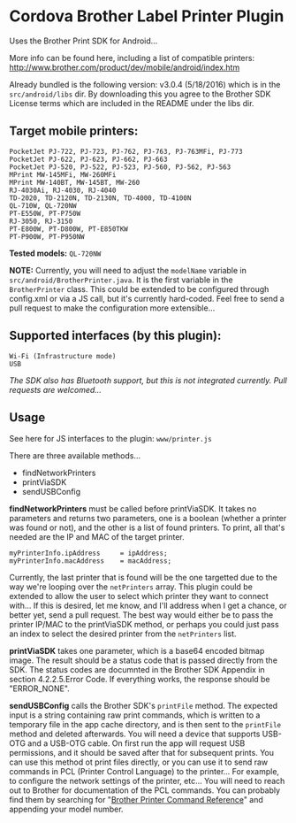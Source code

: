 # Cordova Brother Label Printer Plugin

Uses the Brother Print SDK for Android...

More info can be found here, including a list of compatible printers: http://www.brother.com/product/dev/mobile/android/index.htm

Already bundled is the following version: v3.0.4 (5/18/2016) which is in the `src/android/libs` dir. By downloading this you agree to the Brother SDK License terms which are included in the README under the libs dir.

## Target mobile printers:
```
PocketJet PJ-722, PJ-723, PJ-762, PJ-763, PJ-763MFi, PJ-773
PocketJet PJ-622, PJ-623, PJ-662, PJ-663
PocketJet PJ-520, PJ-522, PJ-523, PJ-560, PJ-562, PJ-563
MPrint MW-145MFi, MW-260MFi
MPrint MW-140BT, MW-145BT, MW-260
RJ-4030Ai, RJ-4030, RJ-4040
TD-2020, TD-2120N, TD-2130N, TD-4000, TD-4100N
QL-710W, QL-720NW
PT-E550W, PT-P750W
RJ-3050, RJ-3150
PT-E800W, PT-D800W, PT-E850TKW
PT-P900W, PT-P950NW
```

__Tested models:__ `QL-720NW`

__NOTE:__ Currently, you will need to adjust the `modelName` variable in `src/android/BrotherPrinter.java`. It is the first variable in the `BrotherPrinter` class. This could be extended to be configured through config.xml or via a JS call, but it's currently hard-coded. Feel free to send a pull request to make the configuration more extensible... 


## Supported interfaces (by this plugin):
```
Wi-Fi (Infrastructure mode)
USB
```

_The SDK also has Bluetooth support, but this is not integrated currently. Pull requests are welcomed..._

## Usage

See here for JS interfaces to the plugin: `www/printer.js`

There are three available methods... 

* findNetworkPrinters
* printViaSDK
* sendUSBConfig

__findNetworkPrinters__ must be called before printViaSDK. It takes no parameters and returns two parameters, one is a boolean (whether a printer was found or not), and the other is a list of found printers. To print, all that's needed are the IP and MAC of the target printer.

```
myPrinterInfo.ipAddress     = ipAddress;
myPrinterInfo.macAddress    = macAddress;
```

Currently, the last printer that is found will be the one targetted due to the way we're looping over the `netPrinters` array. This plugin could be extended to allow the user to select which printer they want to connect with... If this is desired, let me know, and I'll address when I get a chance, or better yet, send a pull request. The best way would either be to pass the printer IP/MAC to the printViaSDK method, or perhaps you could just pass an index to select the desired printer from the `netPrinters` list.

__printViaSDK__ takes one parameter, which is a base64 encoded bitmap image. The result should be a status code that is passed directly from the SDK. The status codes are documnted in the Brother SDK Appendix in section 4.2.2.5.Error Code. If everything works, the response should be "ERROR_NONE".

__sendUSBConfig__ calls the Brother SDK's `printFile` method. The expected input is a string containing raw print commands, which is written to a temporary file in the app cache directory, and is then sent to the `printFile` method and deleted afterwards. You will need a device that supports USB-OTG and a USB-OTG cable. On first run the app will request USB permissions, and it should be saved after that for subsequent prints. You can use this method ot print files directly, or you can use it to send raw commands in PCL (Printer Control Language) to the printer... For example, to configure the network settings of the printer, etc... You will need to reach out to Brother for documentation of the PCL commands. You can probably find them by searching for "[Brother Printer Command Reference](https://duckduckgo.com/?q=Brother+Printer+Command+Reference)" and appending your model number.
